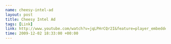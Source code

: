 ```yaml
--- 
name: cheesy-intel-ad 
layout: post 
title: Cheesy Intel Ad 
tags: [Link]
link: http://www.youtube.com/watch?v=jqLPHrCQr2I&feature=player_embedded
time: 2009-12-02 18:33:00 +00:00 
---
```


